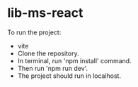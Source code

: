 # lib-ms-react

To run the project:

- vite
- Clone the repository.
- In terminal, run 'npm install' command.
- Then run 'npm run dev'.
- The project should run in localhost.
